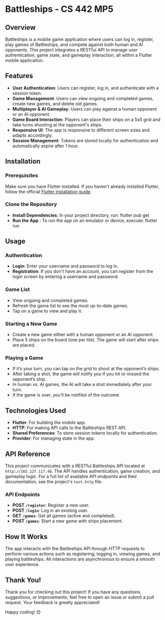 # Battleships - CS 442 MP5 
 
## Overview 
Battleships is a mobile game application where users can log in, register, play games of Battleships, and compete against both human and AI opponents. This project integrates a RESTful API to manage user authentication, game state, and gameplay interaction, all within a Flutter mobile application.
         
## Features
- **User Authentication**: Users can register, log in, and authenticate with a session token.
- **Game Management**: Users can view ongoing and completed games, create new games, and delete old games.
- **Multiplayer & AI Gameplay**: Users can play against a human opponent or an AI opponent.
- **Game Board Interaction**: Players can place their ships on a 5x5 grid and take turns shooting at the opponent's ships.
- **Responsive UI**: The app is responsive to different screen sizes and adapts accordingly.
- **Session Management**: Tokens are stored locally for authentication and automatically expire after 1 hour.
  
## Installation

### Prerequisites
Make sure you have Flutter installed. If you haven't already installed Flutter, follow the official [Flutter installation guide](https://flutter.dev/docs/get-started/install).

### Clone the Repository 
- **Install Dependencies**; In your project directory, run: flutter pub get
-  **Run the App** : To run the app on an emulator or device, execute: flutter run 

## Usage

### Authentication
- **Login**: Enter your username and password to log in.
- **Registration**: If you don't have an account, you can register from the login screen by entering a username and password.

### Game List
- View ongoing and completed games.
- Refresh the game list to see the most up-to-date games.
- Tap on a game to view and play it.

### Starting a New Game
- Create a new game either with a human opponent or an AI opponent.
- Place 5 ships on the board (one per tile). The game will start after ships are placed.

### Playing a Game
- If it’s your turn, you can tap on the grid to shoot at the opponent’s ships.
- After taking a shot, the game will notify you if you hit or missed the opponent’s ship.
- In human vs. AI games, the AI will take a shot immediately after your turn.
- If the game is over, you’ll be notified of the outcome.

## Technologies Used
- **Flutter**: For building the mobile app.
- **HTTP**: For making API calls to the Battleships REST API.
- **Shared Preferences**: To store session tokens locally for authentication.
- **Provider**: For managing state in the app.

## API Reference
This project communicates with a RESTful Battleships API located at `http://165.227.117.48`. The API handles authentication, game creation, and gameplay logic. For a full list of available API endpoints and their documentation, see the project's `test.http` file.

### API Endpoints
- **POST `/register`**: Register a new user.
- **POST `/login`**: Log in an existing user.
- **GET `/games`**: Get all games (active and completed).
- **POST `/games`**: Start a new game with ships placement.

## How It Works
The app interacts with the Battleships API through HTTP requests to perform various actions such as registering, logging in, viewing games, and playing battleships. All interactions are asynchronous to ensure a smooth user experience.

## Thank You!

Thank you for checking out this project! If you have any questions, suggestions, or improvements, feel free to open an issue or submit a pull request. Your feedback is greatly appreciated!

Happy coding! 😊

